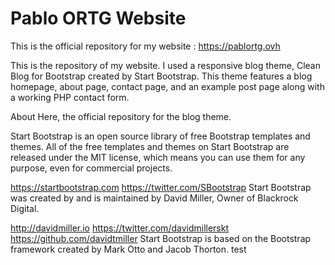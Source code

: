 # Pablo ORTG Website
This is the official repository for my website : https://pablortg.ovh

This is the repository of my website. I used a responsive blog theme, Clean Blog for Bootstrap created by Start Bootstrap. This theme features a blog homepage, about page, contact page, and an example post page along with a working PHP contact form.

About
Here, the official repository for the blog theme.

Start Bootstrap is an open source library of free Bootstrap templates and themes. All of the free templates and themes on Start Bootstrap are released under the MIT license, which means you can use them for any purpose, even for commercial projects.

https://startbootstrap.com
https://twitter.com/SBootstrap
Start Bootstrap was created by and is maintained by David Miller, Owner of Blackrock Digital.

http://davidmiller.io
https://twitter.com/davidmillerskt
https://github.com/davidtmiller
Start Bootstrap is based on the Bootstrap framework created by Mark Otto and Jacob Thorton.
test
